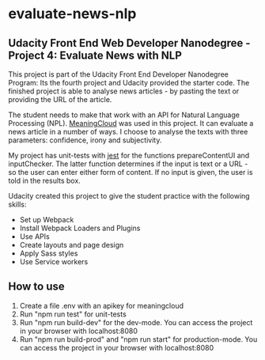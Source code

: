 # evaluate-news-nlp

## Udacity Front End Web Developer Nanodegree - Project 4: Evaluate News with NLP

This project is part of the Udacity Front End Developer Nanodegree Program: Its the fourth project and Udacity provided the starter code. The finished project is able to analyse news articles - by pasting the text or providing the URL of the article.

The student needs to make that work with an API for Natural Language Processing (NPL). [MeaningCloud](https://www.meaningcloud.com/developer/sentiment-analysis) was used in this project. It can evaluate a news article in a number of ways. I choose to analyse the texts with three parameters: confidence, irony and subjectivity.

My project has unit-tests with [jest](https://jestjs.io/docs/getting-started) for the functions prepareContentUI and inputChecker. The latter function determines if the input is text or a URL - so the user can enter either form of content. If no input is given, the user is told in the results box. 

Udacity created this project to give the student practice with the following skills:
- Set up Webpack
- Install Webpack Loaders and Plugins
- Use APIs
- Create layouts and page design
- Apply Sass styles
- Use Service workers

## How to use
1. Create a file .env with an apikey for meaningcloud
2. Run "npm run test" for unit-tests
3. Run "npm run build-dev" for the dev-mode. You can access the project in your browser with localhost:8080
4. Run "npm run build-prod" and "npm run start" for production-mode. You can access the project in your browser with localhost:8080
